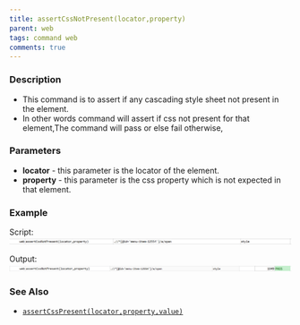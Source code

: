 ```yaml
---
title: assertCssNotPresent(locator,property)
parent: web
tags: command web
comments: true
---
```


### Description

- This command is to assert if any cascading style sheet not present in the element.
- In other words command will assert if css not present for that element,The command will pass or else fail otherwise,

### Parameters

- **locator** - this parameter is the locator of the element.
- **property** - this parameter is the css property which is not expected in that element.

### Example

Script:<br/>
![](image/assertCssNotPresent_01.png)

Output:<br/>
![](image/assertCssNotPresent_02.png)

### See Also

- [`assertCssPresent(locator,property,value)`](assertCssPresent(locator,property,value).html)